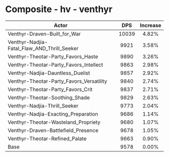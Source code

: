 # Composite - hv - venthyr
| Actor | DPS | Increase |
|---|:---:|:---:|
|Venthyr-Draven-Built_for_War|10039|4.82%|
|Venthyr-Nadjia-Fatal_Flaw_AND_Thrill_Seeker|9921|3.58%|
|Venthyr-Theotar-Party_Favors_Haste|9890|3.26%|
|Venthyr-Theotar-Party_Favors_Intellect|9863|2.98%|
|Venthyr-Nadjia-Dauntless_Duelist|9857|2.92%|
|Venthyr-Theotar-Party_Favors_Versatility|9840|2.74%|
|Venthyr-Theotar-Party_Favors_Crit|9837|2.71%|
|Venthyr-Theotar-Soothing_Shade|9829|2.63%|
|Venthyr-Nadjia-Thrill_Seeker|9773|2.04%|
|Venthyr-Nadjia-Exacting_Preparation|9686|1.14%|
|Venthyr-Theotar-Wasteland_Propriety|9680|1.07%|
|Venthyr-Draven-Battlefield_Presence|9678|1.05%|
|Venthyr-Theotar-Refined_Palate|9663|0.90%|
|Base|9578|0.00%|

